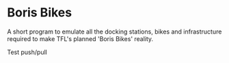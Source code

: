 # Boris Bikes

A short program to emulate all the docking stations, bikes and infrastructure required to make TFL's planned 'Boris Bikes' reality.

Test push/pull


